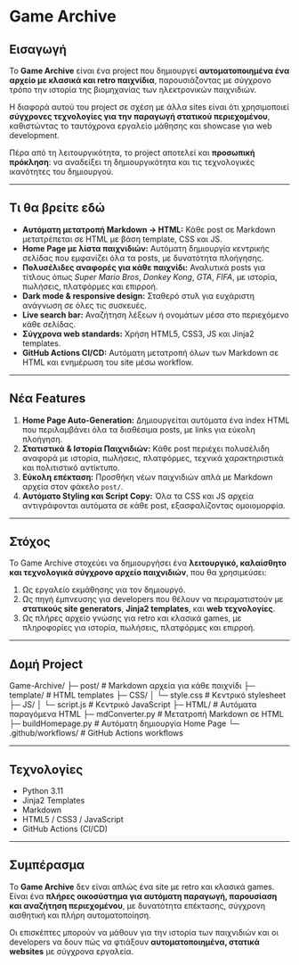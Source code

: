 # Game Archive

## Εισαγωγή
Το **Game Archive** είναι ένα project που δημιουργεί **αυτοματοποιημένα ένα αρχείο με κλασικά και retro παιχνίδια**, παρουσιάζοντας με σύγχρονο τρόπο την ιστορία της βιομηχανίας των ηλεκτρονικών παιχνιδιών.

Η διαφορά αυτού του project σε σχέση με άλλα sites είναι ότι χρησιμοποιεί **σύγχρονες τεχνολογίες για την παραγωγή στατικού περιεχομένου**, καθιστώντας το ταυτόχρονα εργαλείο μάθησης και showcase για web development.  

Πέρα από τη λειτουργικότητα, το project αποτελεί και **προσωπική πρόκληση**: να αναδείξει τη δημιουργικότητα και τις τεχνολογικές ικανότητες του δημιουργού.

---

## Τι θα βρείτε εδώ

- **Αυτόματη μετατροπή Markdown → HTML:** Κάθε post σε Markdown μετατρέπεται σε HTML με βάση template, CSS και JS.
- **Home Page με λίστα παιχνιδιών:** Αυτόματη δημιουργία κεντρικής σελίδας που εμφανίζει όλα τα posts, με δυνατότητα πλοήγησης.
- **Πολυσέλιδες αναφορές για κάθε παιχνίδι:** Αναλυτικά posts για τίτλους όπως *Super Mario Bros*, *Donkey Kong*, *GTA*, *FIFA*, με ιστορία, πωλήσεις, πλατφόρμες και επιρροή.
- **Dark mode & responsive design:** Σταθερό στυλ για ευχάριστη ανάγνωση σε όλες τις συσκευές.
- **Live search bar:** Αναζήτηση λέξεων ή ονομάτων μέσα στο περιεχόμενο κάθε σελίδας.
- **Σύγχρονα web standards:** Χρήση HTML5, CSS3, JS και Jinja2 templates.
- **GitHub Actions CI/CD:** Αυτόματη μετατροπή όλων των Markdown σε HTML και ενημέρωση του site μέσω workflow.

---

## Νέα Features

1. **Home Page Auto-Generation:** Δημιουργείται αυτόματα ένα index HTML που περιλαμβάνει όλα τα διαθέσιμα posts, με links για εύκολη πλοήγηση.
2. **Στατιστικά & Ιστορία Παιχνιδιών:** Κάθε post περιέχει πολυσέλιδη αναφορά με ιστορία, πωλήσεις, πλατφόρμες, τεχνικά χαρακτηριστικά και πολιτιστικό αντίκτυπο.
3. **Εύκολη επέκταση:** Προσθήκη νέων παιχνιδιών απλά με Markdown αρχεία στον φάκελο `post/`.
4. **Αυτόματο Styling και Script Copy:** Όλα τα CSS και JS αρχεία αντιγράφονται αυτόματα σε κάθε post, εξασφαλίζοντας ομοιομορφία.

---

## Στόχος

Το Game Archive στοχεύει να δημιουργήσει ένα **λειτουργικό, καλαίσθητο και τεχνολογικά σύγχρονο αρχείο παιχνιδιών**, που θα χρησιμεύσει:

1. Ως εργαλείο εκμάθησης για τον δημιουργό.  
2. Ως πηγή έμπνευσης για developers που θέλουν να πειραματιστούν με **στατικούς site generators**, **Jinja2 templates**, και **web τεχνολογίες**.  
3. Ως πλήρες αρχείο γνώσης για retro και κλασικά games, με πληροφορίες για ιστορία, πωλήσεις, πλατφόρμες και επιρροή.

---

## Δομή Project

Game-Archive/
├─ post/ # Markdown αρχεία για κάθε παιχνίδι
├─ template/ # HTML templates
├─ CSS/
│ └─ style.css # Κεντρικό stylesheet
├─ JS/
│ └─ script.js # Κεντρικό JavaScript
├─ HTML/ # Αυτόματα παραγόμενα HTML
├─ mdConverter.py # Μετατροπή Markdown σε HTML
├─ buildHomepage.py # Αυτόματη δημιουργία Home Page
└─ .github/workflows/ # GitHub Actions workflows

---

## Τεχνολογίες

- Python 3.11  
- Jinja2 Templates  
- Markdown  
- HTML5 / CSS3 / JavaScript  
- GitHub Actions (CI/CD)  

---

## Συμπέρασμα

Το **Game Archive** δεν είναι απλώς ένα site με retro και κλασικά games. Είναι ένα **πλήρες οικοσύστημα για αυτόματη παραγωγή, παρουσίαση και αναζήτηση περιεχομένου**, με δυνατότητα επέκτασης, σύγχρονη αισθητική και πλήρη αυτοματοποίηση.

Οι επισκέπτες μπορούν να μάθουν για την ιστορία των παιχνιδιών και οι developers να δουν πώς να φτιάξουν **αυτοματοποιημένα, στατικά websites** με σύγχρονα εργαλεία.
